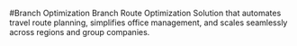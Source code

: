 #Branch Optimization
Branch Route Optimization Solution that automates travel route planning, simplifies office management, and scales seamlessly across regions and group companies.
